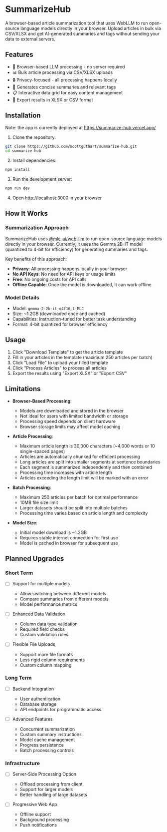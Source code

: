 # SummarizeHub

A browser-based article summarization tool that uses WebLLM to run open-source language models directly in your browser. Upload articles in bulk via CSV/XLSX and get AI-generated summaries and tags without sending your data to external servers.

## Features

- 🚀 Browser-based LLM processing - no server required
- 📊 Bulk article processing via CSV/XLSX uploads
- 🔒 Privacy-focused - all processing happens locally
- 📝 Generates concise summaries and relevant tags
- 📋 Interactive data grid for easy content management
- 💾 Export results in XLSX or CSV format

## Installation

Note: the app is currently deployed at https://summarize-hub.vercel.app/

1. Clone the repository:

```bash
git clone https://github.com/scottguthart/summarize-hub.git
cd summarize-hub
```

2. Install dependencies:

```bash
npm install
```

3. Run the development server:

```bash
npm run dev
```

4. Open [http://localhost:3000](http://localhost:3000) in your browser

## How It Works

### Summarization Approach

SummarizeHub uses [@mlc-ai/web-llm](https://github.com/mlc-ai/web-llm) to run open-source language models directly in your browser. Currently, it uses the Gemma 2B-IT model (quantized to 4-bit for efficiency) for generating summaries and tags.

Key benefits of this approach:

- **Privacy**: All processing happens locally in your browser
- **No API Keys**: No need for API keys or usage limits
- **Free**: No ongoing costs for API calls
- **Offline Capable**: Once the model is downloaded, it can work offline

### Model Details

- Model: `gemma-2-2b-it-q4f16_1-MLC`
- Size: ~1.2GB (downloaded once and cached)
- Capabilities: Instruction-tuned for better task understanding
- Format: 4-bit quantized for browser efficiency

## Usage

1. Click "Download Template" to get the article template
2. Fill in your articles in the template (maximum 250 articles per batch)
3. Click "Load File" to upload your filled template
4. Click "Process Articles" to process all articles
5. Export the results using "Export XLSX" or "Export CSV"

## Limitations

- **Browser-Based Processing**:

  - Models are downloaded and stored in the browser
  - Not ideal for users with limited bandwidth or storage
  - Processing speed depends on client hardware
  - Browser storage limits may affect model caching

- **Article Processing**:

  - Maximum article length is 30,000 characters (~4,000 words or 10 single-spaced pages)
  - Articles are automatically chunked for efficient processing
  - Long articles are split into smaller segments at sentence boundaries
  - Each segment is summarized independently and then combined
  - Processing time increases with article length
  - Articles exceeding the length limit will be marked with an error

- **Batch Processing**:

  - Maximum 250 articles per batch for optimal performance
  - 10MB file size limit
  - Larger datasets should be split into multiple batches
  - Processing time varies based on article length and complexity

- **Model Size**:
  - Initial model download is ~1.2GB
  - Requires stable internet connection for first use
  - Model is cached in browser for subsequent use

## Planned Upgrades

### Short Term

- [ ] Support for multiple models

  - Allow switching between different models
  - Compare summaries from different models
  - Model performance metrics

- [ ] Enhanced Data Validation

  - Column data type validation
  - Required field checks
  - Custom validation rules

- [ ] Flexible File Uploads
  - Support more file formats
  - Less rigid column requirements
  - Custom column mapping

### Long Term

- [ ] Backend Integration

  - User authentication
  - Database storage
  - API endpoints for programmatic access

- [ ] Advanced Features
  - Concurrent summarization
  - Custom summary instructions
  - Model cache management
  - Progress persistence
  - Batch processing controls

### Infrastructure

- [ ] Server-Side Processing Option

  - Offload processing from client
  - Support for larger models
  - Better handling of large datasets

- [ ] Progressive Web App
  - Offline support
  - Background processing
  - Push notifications
